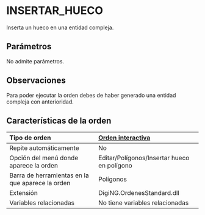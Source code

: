 # INSERTAR\_HUECO

Inserta un hueco en una entidad compleja.

## Parámetros

No admite parámetros.

## Observaciones

Para poder ejecutar la orden debes de haber generado una entidad compleja con anterioridad.

## Características de la orden

| Tipo de orden | [Orden interactiva](insertar-hueco.md) |
| :--- | :--- |
| Repite automáticamente | No |
| Opción del menú donde aparece la orden | Editar/Polígonos/Insertar hueco en polígono |
| Barra de herramientas en la que aparece la orden | Polígonos |
| Extensión | DigiNG.OrdenesStandard.dll |
| Variables relacionadas | No tiene variables relacionadas |

